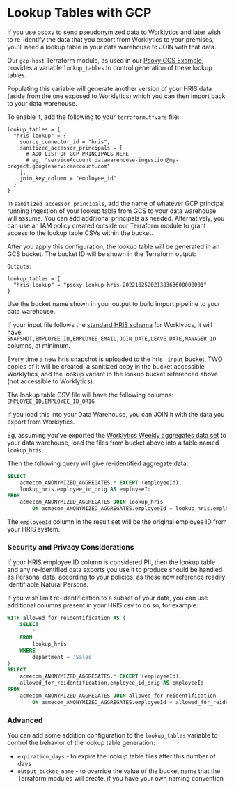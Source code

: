# Lookup Tables with GCP

If you use psoxy to send pseudonymized data to Worklytics and later wish to re-identify the data
that you export from Worklytics to your premises, you'll need a lookup table in your data warehouse
to JOIN with that data.

Our `gcp-host` Terraform module, as used in our [Psoxy GCS Example](https://github.com/Worklytics/psoxy-example-gcs/tree/main),
provides a variable `lookup_tables` to control generation of these lookup tables.

Populating this variable will generate another version of your HRIS data (aside from the one exposed
to Worklytics) which you can then import back to your data warehouse.

To enable it, add the following to your `terraform.tfvars` file:

```hcl
lookup_tables = {
  "hris-lookup" = {
    source_connector_id = "hris",
    sanitized_accessor_principals = [
      # ADD LIST OF GCP PRINCIPALS HERE
      # eg, "serviceAccount:datawarehouse-ingestion@my-project.googleserviceaccount.com"
    ],
    join_key_column = "employee_id"
  }
}
```

In `sanitized_accessor_principals`, add the name of whatever GCP principal running ingestion of your
lookup table from GCS to your data warehouse will assume.  You can add additional principals as
needed. Alternatively, you can use an IAM policy created outside our Terraform  module to grant
access to the lookup table CSVs within the bucket.

After you apply this configuration, the lookup table will be generated in an GCS bucket. The bucket
ID will be shown in the Terraform output:

```shell
Outputs:

lookup_tables = {
  "hris-lookup" = "psoxy-lookup-hris-20221025202138363600000001"
}
```

Use the bucket name shown in your output to build import pipeline to your data warehouse.

If your input file follows the [standard HRIS schema](https://docs.worklytics.co/knowledge-base/connectors/bulk-data/hris-snapshots)
for Worklytics, it will have `SNAPSHOT,EMPLOYEE_ID,EMPLOYEE_EMAIL,JOIN_DATE,LEAVE_DATE,MANAGER_ID`
columns, at minimum.

Every time a new hris snapshot is uploaded to the hris `-input` bucket, TWO copies of it will be
created: a sanitized copy in the bucket accessible Worklytics, and the lookup variant in the lookup
bucket referenced above (not accessible to Worklytics).

The lookup table CSV file will have the following columns: `EMPLOYEE_ID,EMPLOYEE_ID_ORIG`

If you load this into your Data Warehouse, you can JOIN it with the data you export from Worklytics.

Eg, assuming you've exported the [Worklytics Weekly aggregates data set](https://docs.worklytics.co/knowledge-base/data-export/weekly-aggregates)
to your data warehouse, load the files from bucket above into a table named `lookup_hris`.

Then the following query will give re-identified aggregate data:

```sql
SELECT
    acmecom_ANONYMIZED_AGGREGATES.* EXCEPT (employeeId),
    lookup_hris.employee_id_orig AS employeeId
FROM
    acmecom_ANONYMIZED_AGGREGATES JOIN lookup_hris
        ON acmecom_ANONYMIZED_AGGREGATES.employeeId = lookup_hris.employee_id
```

The `employeeId` column in the result set will be the original employee ID from your HRIS system.

### Security and Privacy Considerations

If your HRIS employee ID column is considered PII, then the lookup table and any re-identified data
exports you use it to produce should be handled as Personal data, according to your policies, as
these now reference readily identifiable Natural Persons.

If you wish limit re-identification to a subset of your data, you can use additional columns present
in your HRIS csv to do so, for example:

```sql
WITH allowed_for_reidentification AS (
    SELECT
        *
    FROM
        lookup_hris
    WHERE
        department = 'Sales'
)
SELECT
    acmecom_ANONYMIZED_AGGREGATES.* EXCEPT (employeeId),
    allowed_for_reidentification.employee_id_orig AS employeeId
FROM
    acmecom_ANONYMIZED_AGGREGATES JOIN allowed_for_reidentification
        ON acmecom_ANONYMIZED_AGGREGATES.employeeId = allowed_for_reidentification.employee_id
```

### Advanced
You can add some addition configuration to the `lookup_tables` variable to control the behavior of
the lookup table generation:
   - `expiration_days` - to expire the lookup table files after this number of days
   - `output_bucket_name` - to override the value of the bucket name that the Terraform modules will
     create, if you have your own naming convention




